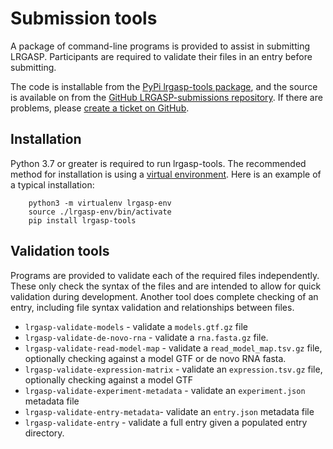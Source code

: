 # Submission tools

A package of command-line programs is provided to assist in submitting LRGASP.  Participants are required to validate their files in
an entry before submitting.

The code is installable from the [PyPi lrgasp-tools package](https://pypi.org/project/lrgasp-tools/), and the
source is available on from the [GitHub LRGASP-submissions repository](https://github.com/LRGASP/lrgasp-submissions).
If there are problems, please [create a ticket on GitHub](https://github.com/LRGASP/lrgasp-submissions/issues).

## Installation

Python 3.7 or greater is required to run lrgasp-tools.  The recommended method for installation is using
a [virtual environment](https://docs.python.org/3/tutorial/venv.html).  Here is an example
of a typical installation:

```
    python3 -m virtualenv lrgasp-env
    source ./lrgasp-env/bin/activate
    pip install lrgasp-tools
```

## Validation tools

Programs are provided to validate each of the required files independently.
These only check the syntax of the files and are intended to allow for quick
validation during development.  Another tool does complete checking of an entry,
including file syntax validation and relationships between files.

- `lrgasp-validate-models` - validate a `models.gtf.gz` file
- `lrgasp-validate-de-novo-rna` - validate a `rna.fasta.gz` file.
- `lrgasp-validate-read-model-map` - validate a `read_model_map.tsv.gz` file, optionally checking against a model GTF or de novo RNA fasta.
- `lrgasp-validate-expression-matrix` - validate an `expression.tsv.gz` file, optionally checking against a model GTF
- `lrgasp-validate-experiment-metadata` - validate an `experiment.json` metadata file
- `lrgasp-validate-entry-metadata`- validate an `entry.json` metadata file
- `lrgasp-validate-entry` - validate a full entry given a populated entry directory.
